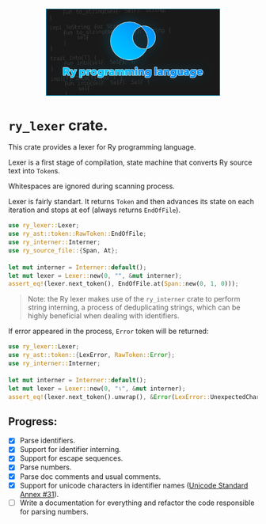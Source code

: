 <p align="center">
    <img width="70%" src="../../additional/icon/banner.png">
</p>

# `ry_lexer` crate.

This crate provides a lexer for Ry programming language.

Lexer is a first stage of compilation, state machine
that converts Ry source text into `Token`s.

Whitespaces are ignored during scanning process.

Lexer is fairly standart. It returns `Token` and then advances its state
on each iteration and stops at eof (always returns `EndOfFile`).

```rs
use ry_lexer::Lexer;
use ry_ast::token::RawToken::EndOfFile;
use ry_interner::Interner;
use ry_source_file::{Span, At};

let mut interner = Interner::default();
let mut lexer = Lexer::new(0, "", &mut interner);
assert_eq!(lexer.next_token(), EndOfFile.at(Span::new(0, 1, 0)));
```

> Note: the Ry lexer makes use of the `ry_interner` crate to perform string interning,
> a process of deduplicating strings, which can be highly beneficial when dealing with
> identifiers.

If error appeared in the process, `Error` token will be returned:

```rs
use ry_lexer::Lexer;
use ry_ast::token::{LexError, RawToken::Error};
use ry_interner::Interner;

let mut interner = Interner::default();
let mut lexer = Lexer::new(0, "١", &mut interner);
assert_eq!(lexer.next_token().unwrap(), &Error(LexError::UnexpectedChar));
```

## Progress:

- [x] Parse identifiers.
- [x] Support for identifier interning.
- [x] Support for escape sequences.
- [x] Parse numbers.
- [x] Parse doc comments and usual comments.
- [x] Support for unicode characters in identifier names ([Unicode Standard Annex #31](https://unicode.org/reports/tr31/)).
- [ ] Write a documentation for everything and refactor the code responsible for parsing numbers.
